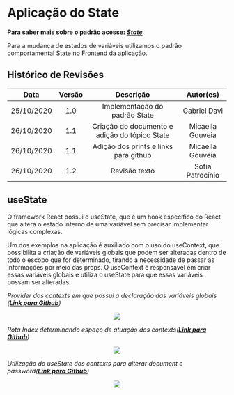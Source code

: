 # Aplicação do State
**Para saber mais sobre o padrão acesse: [*State*](Project/Estudos/comportamental?id=State.md)**

Para a mudança de estados de variáveis utilizamos o padrão comportamental State no Frontend da aplicação.

## Histórico de Revisões
| Data | Versão | Descrição | Autor(es) |
|:----:|:------:|:---------:|:---------:|
| 25/10/2020 | 1.0 | Implementação do padrão State | Gabriel Davi |
| 26/10/2020 | 1.1 | Criação do documento e adição do tópico State | Micaella Gouveia |
| 26/10/2020 | 1.1 | Adição dos prints e links para github | Micaella Gouveia |
| 26/10/2020 | 1.2 |             Revisão texto             | Sofia Patrocínio |

## useState
O framework React possui o useState, que é um hook específico do React que altera o estado interno de uma variável sem precisar implementar lógicas complexas. 

Um dos exemplos na aplicação é auxiliado com o uso do useContext, que possibilita a criação de variáveis globais que podem ser alteradas dentro de todo o escopo que for determinado, tirando a necessidade de passar as informações por meio das props. O useContext é responsável em criar essas variáveis globais e utiliza o useState para que essas variáveis possam ser alteradas.

*Provider dos contexts em que possui a declaração das variáveis globais (**[Link para Github](https://github.com/UnBArqDsw/2020.1_G12_Stock_Frontend/tree/devel/src/Contexts/AuthContext.js)**)*

<p align="center">
<img src="/assets/padroes/state/authContextState.png" class="codes-prints" />
</p>

*Rota Index determinando espaço de atuação dos contexts(**[Link para Github](https://github.com/UnBArqDsw/2020.1_G12_Stock_Frontend/tree/devel/src/Routes/index.js)**)*

<p align="center">
<img src="/assets/padroes/state/indexProviderState.png" class="codes-prints" />
</p>

*Utilização do useState dos contexts para alterar document e password(**[Link para Github](https://github.com/UnBArqDsw/2020.1_G12_Stock_Frontend/tree/devel/src/Pages/AuthPages/Login/index.js)**)*

<p align="center">
<img src="/assets/padroes/state/setState.png" class="codes-prints" />
</p>